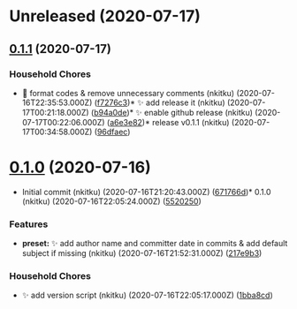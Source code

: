# Unreleased (2020-07-17)

## [0.1.1](https://github.com/nkitku/nk-changelog-gen/compare/v0.1.0...v0.1.1) (2020-07-17)


### Household Chores

* :art: format codes & remove unnecessary comments (nkitku) (2020-07-16T22:35:53.000Z) ([f7276c3](https://github.com/nkitku/nk-changelog-gen/commit/f7276c35dacffe1221a25fb17402e7c7e8a3397c))* :sparkles: add release it (nkitku) (2020-07-17T00:21:18.000Z) ([b94a0de](https://github.com/nkitku/nk-changelog-gen/commit/b94a0de5ba7ac1d2d49efd7a3733945bf0f00907))* :sparkles: enable github release (nkitku) (2020-07-17T00:22:06.000Z) ([a6e3e82](https://github.com/nkitku/nk-changelog-gen/commit/a6e3e820373412cfa77cb7421a619a3e6352d528))* release v0.1.1 (nkitku) (2020-07-17T00:34:58.000Z) ([96dfaec](https://github.com/nkitku/nk-changelog-gen/commit/96dfaec0b76dc5522667a5fe83d234a1b6bfa97b))
# [0.1.0](https://github.com/nkitku/nk-changelog-gen/compare/671766d78ab1f14cdcea4fd1b10620654fcce390...v0.1.0) (2020-07-16)


* Initial commit (nkitku) (2020-07-16T21:20:43.000Z) ([671766d](https://github.com/nkitku/nk-changelog-gen/commit/671766d78ab1f14cdcea4fd1b10620654fcce390))* 0.1.0 (nkitku) (2020-07-16T22:05:24.000Z) ([5520250](https://github.com/nkitku/nk-changelog-gen/commit/5520250afd952c0067e43ca7179585b7a57f30f8))

### Features

* **preset:** :sparkles: add author name and committer date in commits & add default subject if missing (nkitku) (2020-07-16T21:52:31.000Z) ([217e9b3](https://github.com/nkitku/nk-changelog-gen/commit/217e9b32ff9cc9d2e76c40bef9ba728cd1f79c03))

### Household Chores

* :sparkles: add version script (nkitku) (2020-07-16T22:05:17.000Z) ([1bba8cd](https://github.com/nkitku/nk-changelog-gen/commit/1bba8cd11825daf20ed174795aa5d23b67b9fe4d))
